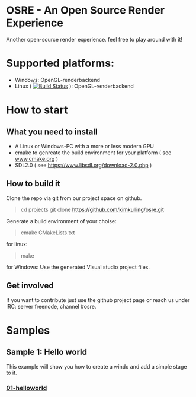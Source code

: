 # OSRE - An Open Source Render Experience
Another open-source render experience. feel free to play around with it!

# Supported platforms:
- Windows: OpenGL-renderbackend
- Linux ( [![Build Status](https://travis-ci.org/kimkulling/osre.png)](https://travis-ci.org/kimkulling/osre) ): OpenGL-renderbackend

# How to start
## What you need to install
- A Linux or Windows-PC with a more or less modern GPU
- cmake to genreate the build environment for your platform ( see www.cmake.org )
- SDL2.0 ( see https://www.libsdl.org/download-2.0.php )

## How to build it
Clone the repo via git from our project space on github.
> cd projects
> git clone https://github.com/kimkulling/osre.git

Generate a build environment of your choise:
> cmake CMakeLists.txt

for linux:
> make

for Windows: Use the generated Visual studio project files.

## Get involved
If you want to contribute just use the github project page or reach us under IRC:
server freenode, channel #osre.
# Samples
## Sample 1: Hello world
This example will show you how to create a windo and add a simple stage to it.
### [01-helloworld](https://github.com/kimkulling/osre/blob/master/samples/00_HelloWorld/)
